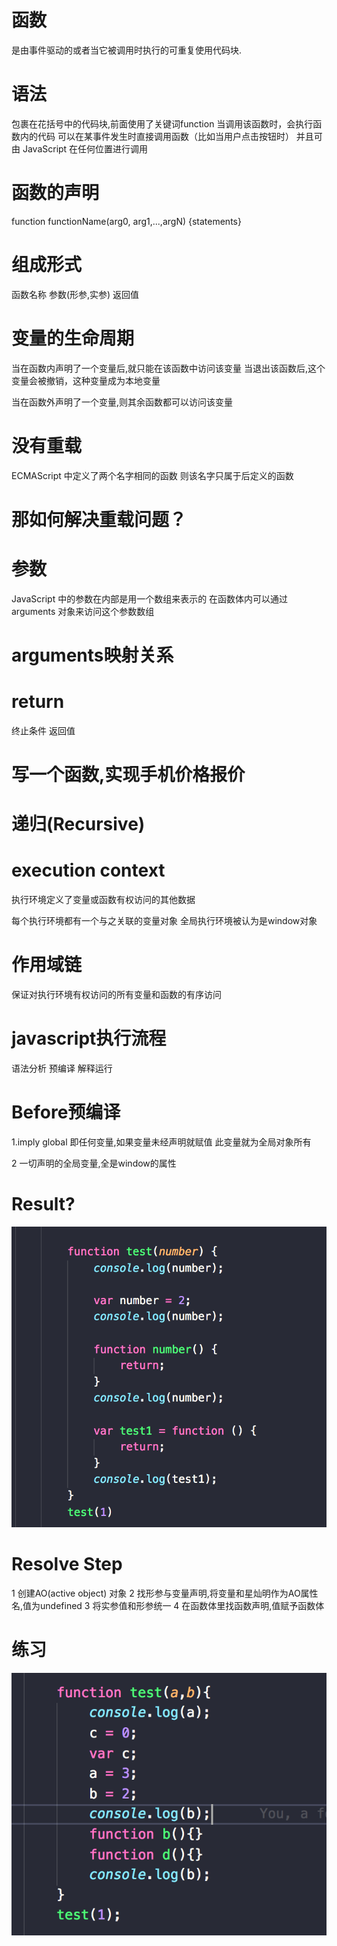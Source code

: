 # 函数

是由事件驱动的或者当它被调用时执行的可重复使用代码块.

# 语法

包裹在花括号中的代码块,前面使用了关键词function
当调用该函数时，会执行函数内的代码
可以在某事件发生时直接调用函数（比如当用户点击按钮时）
并且可由 JavaScript 在任何位置进行调用

# 函数的声明
function functionName(arg0, arg1,...,argN) {statements}

# 组成形式
  函数名称  参数(形参,实参) 返回值

# 变量的生命周期

  当在函数内声明了一个变量后,就只能在该函数中访问该变量
  当退出该函数后,这个变量会被撤销，这种变量成为本地变量

  当在函数外声明了一个变量,则其余函数都可以访问该变量

# 没有重载

ECMAScript 中定义了两个名字相同的函数
则该名字只属于后定义的函数

# 那如何解决重载问题？

# 参数

JavaScript 中的参数在内部是用一个数组来表示的
在函数体内可以通过arguments 对象来访问这个参数数组

# arguments映射关系

# return
终止条件 返回值

# 写一个函数,实现手机价格报价

# 递归(Recursive)

# execution context
执行环境定义了变量或函数有权访问的其他数据

每个执行环境都有一个与之关联的变量对象
全局执行环境被认为是window对象
# 作用域链
 保证对执行环境有权访问的所有变量和函数的有序访问

# javascript执行流程
语法分析
预编译
解释运行
# Before预编译

1.imply global
  即任何变量,如果变量未经声明就赋值
  此变量就为全局对象所有

2 一切声明的全局变量,全是window的属性

# Result?
![](assets/js/execute-context.png)

# Resolve Step
1 创建AO(active object) 对象
2 找形参与变量声明,将变量和星灿明作为AO属性名,值为undefined
3 将实参值和形参统一
4 在函数体里找函数声明,值赋予函数体

# 练习
![](assets/js/execute-context1.png)
